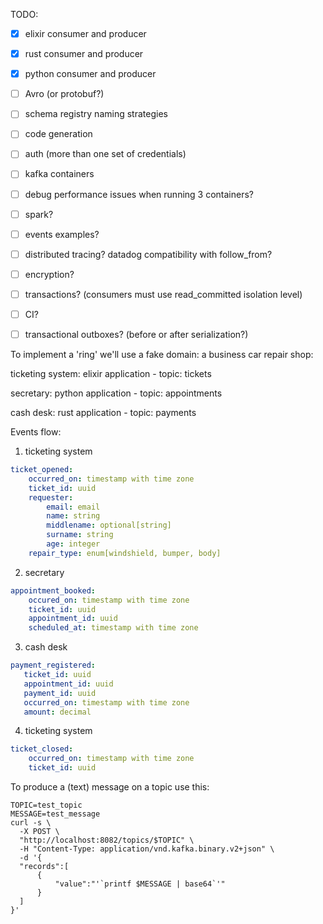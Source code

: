 TODO:
- [x] elixir consumer and producer
- [x] rust consumer and producer
- [x] python consumer and producer
- [ ] Avro (or protobuf?)
- [ ] schema registry naming strategies
- [ ] code generation
- [ ] auth (more than one set of credentials)
- [ ] kafka containers
- [ ] debug performance issues when running 3 containers?
- [ ] spark?
- [ ] events examples?
- [ ] distributed tracing? datadog compatibility with follow_from?
- [ ] encryption?
- [ ] transactions? (consumers must use read_committed isolation level)
- [ ] CI?
- [ ] transactional outboxes? (before or after serialization?)


To implement a 'ring' we'll use a fake domain: a business car repair shop:

ticketing system: elixir application - topic: tickets

secretary: python application - topic: appointments

cash desk: rust application - topic: payments


Events flow:

1. ticketing system
```yaml
ticket_opened:
    occurred_on: timestamp with time zone
    ticket_id: uuid
    requester:
        email: email
        name: string
        middlename: optional[string]
        surname: string
        age: integer
    repair_type: enum[windshield, bumper, body]
```

2. secretary
```yaml
appointment_booked:
    occured_on: timestamp with time zone
    ticket_id: uuid
    appointment_id: uuid
    scheduled_at: timestamp with time zone
```

3. cash desk
```yaml
payment_registered:
   ticket_id: uuid
   appointment_id: uuid
   payment_id: uuid
   occurred_on: timestamp with time zone
   amount: decimal
```

4. ticketing system
```yaml
ticket_closed:
    occurred_on: timestamp with time zone
    ticket_id: uuid
```


To produce a (text) message on a topic use this:

```shell
TOPIC=test_topic
MESSAGE=test_message
curl -s \
  -X POST \
  "http://localhost:8082/topics/$TOPIC" \
  -H "Content-Type: application/vnd.kafka.binary.v2+json" \
  -d '{
  "records":[
      {
          "value":"'`printf $MESSAGE | base64`'"
      }
  ]
}'
```
